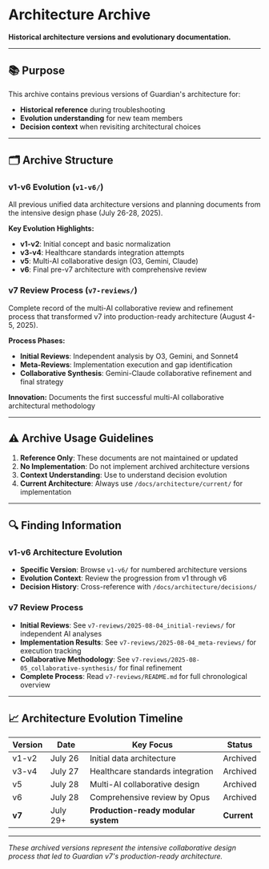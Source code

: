 # Architecture Archive

**Historical architecture versions and evolutionary documentation.**

---

## 📚 **Purpose**

This archive contains previous versions of Guardian's architecture for:
- **Historical reference** during troubleshooting
- **Evolution understanding** for new team members  
- **Decision context** when revisiting architectural choices

---

## 🗂️ **Archive Structure**

### **v1-v6 Evolution** (`v1-v6/`)
All previous unified data architecture versions and planning documents from the intensive design phase (July 26-28, 2025).

**Key Evolution Highlights:**
- **v1-v2**: Initial concept and basic normalization
- **v3-v4**: Healthcare standards integration attempts
- **v5**: Multi-AI collaborative design (O3, Gemini, Claude)
- **v6**: Final pre-v7 architecture with comprehensive review

### **v7 Review Process** (`v7-reviews/`)
Complete record of the multi-AI collaborative review and refinement process that transformed v7 into production-ready architecture (August 4-5, 2025).

**Process Phases:**
- **Initial Reviews**: Independent analysis by O3, Gemini, and Sonnet4
- **Meta-Reviews**: Implementation execution and gap identification
- **Collaborative Synthesis**: Gemini-Claude collaborative refinement and final strategy

**Innovation:** Documents the first successful multi-AI collaborative architectural methodology

---

## ⚠️ **Archive Usage Guidelines**

1. **Reference Only**: These documents are not maintained or updated
2. **No Implementation**: Do not implement archived architecture versions
3. **Context Understanding**: Use to understand decision evolution
4. **Current Architecture**: Always use `/docs/architecture/current/` for implementation

---

## 🔍 **Finding Information**

### v1-v6 Architecture Evolution
- **Specific Version**: Browse `v1-v6/` for numbered architecture versions  
- **Evolution Context**: Review the progression from v1 through v6
- **Decision History**: Cross-reference with `/docs/architecture/decisions/`

### v7 Review Process  
- **Initial Reviews**: See `v7-reviews/2025-08-04_initial-reviews/` for independent AI analyses
- **Implementation Results**: See `v7-reviews/2025-08-04_meta-reviews/` for execution tracking
- **Collaborative Methodology**: See `v7-reviews/2025-08-05_collaborative-synthesis/` for final refinement
- **Complete Process**: Read `v7-reviews/README.md` for full chronological overview

---

## 📈 **Architecture Evolution Timeline**

| Version | Date | Key Focus | Status |
|---------|------|-----------|--------|
| v1-v2 | July 26 | Initial data architecture | Archived |
| v3-v4 | July 27 | Healthcare standards integration | Archived |
| v5 | July 28 | Multi-AI collaborative design | Archived |
| v6 | July 28 | Comprehensive review by Opus | Archived |
| **v7** | July 29+ | **Production-ready modular system** | **Current** |

---

*These archived versions represent the intensive collaborative design process that led to Guardian v7's production-ready architecture.*